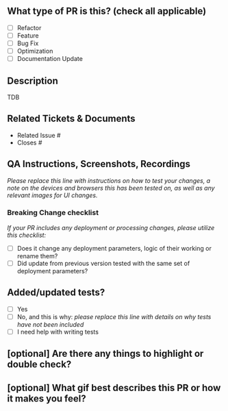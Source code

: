 ## What type of PR is this? (check all applicable)

- [ ] Refactor
- [ ] Feature
- [ ] Bug Fix
- [ ] Optimization
- [ ] Documentation Update

## Description

TDB

## Related Tickets & Documents

<!--
For pull requests that relate or close an issue, please include them
below.
-->

- Related Issue #
- Closes #

## QA Instructions, Screenshots, Recordings

_Please replace this line with instructions on how to test your changes, a note
on the devices and browsers this has been tested on, as well as any relevant
images for UI changes._

### Breaking Change checklist
_If your PR includes any deployment or processing changes, please utilize this checklist:_
- [ ] Does it change any deployment parameters, logic of their working or rename them?
- [ ] Did update from previous version tested with the same set of deployment parameters?

## Added/updated tests?

- [ ] Yes
- [ ] No, and this is why: _please replace this line with details on why tests
      have not been included_
- [ ] I need help with writing tests

## [optional] Are there any things to highlight or double check? 

## [optional] What gif best describes this PR or how it makes you feel?